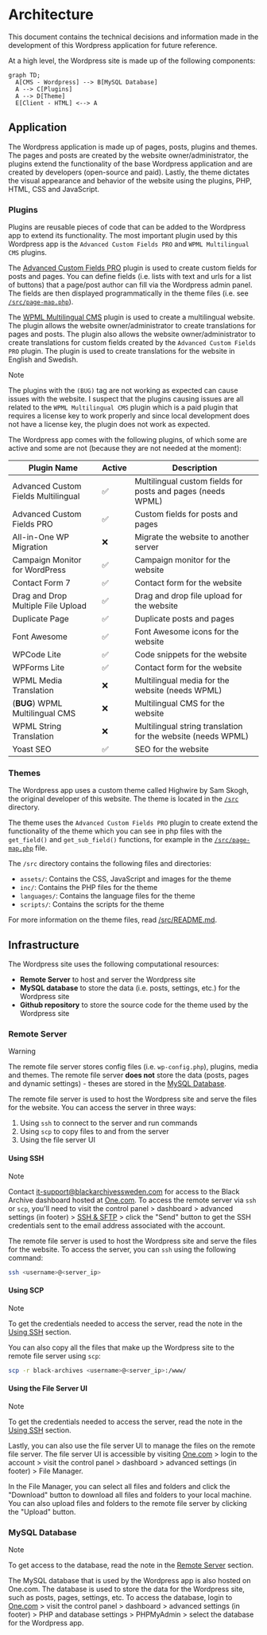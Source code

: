 # Architecture

This document contains the technical decisions and information made in the development of this Wordpress application for future reference.

At a high level, the Wordpress site is made up of the following components:

```mermaid
graph TD;
  A[CMS - Wordpress] --> B[MySQL Database]
  A --> C[Plugins]
  A --> D[Theme]
  E[Client - HTML] <--> A
```

## Application

The Wordpress application is made up of pages, posts, plugins and themes. The pages and posts are created by the website owner/administrator, the plugins extend the functionality of the base Wordpress application and are created by developers (open-source and paid). Lastly, the theme dictates the visual appearance and behavior of the website using the plugins, PHP, HTML, CSS and JavaScript.

### Plugins

Plugins are reusable pieces of code that can be added to the Wordpress app to extend its functionality. The most important plugin used by this Wordpress app is the `Advanced Custom Fields PRO` and `WPML Multilingual CMS` plugins.

The [Advanced Custom Fields PRO](https://www.advancedcustomfields.com/) plugin is used to create custom fields for posts and pages. You can define fields (i.e. lists with text and urls for a list of buttons) that a page/post author can fill via the Wordpress admin panel. The fields are then displayed programmatically in the theme files (i.e. see [`/src/page-map.php`](./src/page-map.php)).

The [WPML Multilingual CMS](https://wpml.org/) plugin is used to create a multilingual website. The plugin allows the website owner/administrator to create translations for pages and posts. The plugin also allows the website owner/administrator to create translations for custom fields created by the `Advanced Custom Fields PRO` plugin. The plugin is used to create translations for the website in English and Swedish.

> [!NOTE]
> The plugins with the `(BUG)` tag are not working as expected can cause issues with the website. I suspect that the plugins causing issues are all related to the `WPML Multilingual CMS` plugin which is a paid plugin that requires a license key to work properly and since local development does not have a license key, the plugin does not work as expected.

The Wordpress app comes with the following plugins, of which some are active and some are not (because they are not needed at the moment):

| Plugin Name                         | Active | Description                                                  |
| ----------------------------------- | ------ | ------------------------------------------------------------ |
| Advanced Custom Fields Multilingual | ✅      | Multilingual custom fields for posts and pages (needs WPML)  |
| Advanced Custom Fields PRO          | ✅      | Custom fields for posts and pages                            |
| All-in-One WP Migration             | ❌      | Migrate the website to another server                        |
| Campaign Monitor for WordPress      | ✅      | Campaign monitor for the website                             |
| Contact Form 7                      | ✅      | Contact form for the website                                 |
| Drag and Drop Multiple File Upload  | ✅      | Drag and drop file upload for the website                    |
| Duplicate Page                      | ✅      | Duplicate posts and pages                                    |
| Font Awesome                        | ✅      | Font Awesome icons for the website                           |
| WPCode Lite                         | ✅      | Code snippets for the website                                |
| WPForms Lite                        | ✅      | Contact form for the website                                 |
| WPML Media Translation              | ❌      | Multilingual media for the website (needs WPML)              |
| (**BUG**) WPML Multilingual CMS     | ❌      | Multilingual CMS for the website                             |
| WPML String Translation             | ❌      | Multilingual string translation for the website (needs WPML) |
| Yoast SEO                           | ✅      | SEO for the website                                          |

### Themes

The Wordpress app uses a custom theme called Highwire by Sam Skogh, the original developer of this website. The theme is located in the [`/src`](./src/) directory.

The theme uses the `Advanced Custom Fields PRO` plugin to create extend the functionality of the theme which you can see in php files with the `get_field()` and `get_sub_field()` functions, for example in the [`/src/page-map.php`](./src/page-map.php) file.

The `/src` directory contains the following files and directories:

- `assets/`: Contains the CSS, JavaScript and images for the theme
- `inc/`: Contains the PHP files for the theme
- `languages/`: Contains the language files for the theme
- `scripts/`: Contains the scripts for the theme

For more information on the theme files, read [/src/README.md](./src/README.md).

## Infrastructure

The Wordpress site uses the following computational resources:

- **Remote Server** to host and server the Wordpress site
- **MySQL database** to store the data (i.e. posts, settings, etc.) for the Wordpress site
- **Github repository** to store the source code for the theme used by the Wordpress site

### Remote Server

> [!WARNING]
> The remote file server stores config files (i.e. `wp-config.php`), plugins, media and themes. The remote file server **does not** store the data (posts, pages and dynamic settings) - theses are stored in the [MySQL Database](#mysql-database).

The remote file server is used to host the Wordpress site and serve the files for the website. You can access the server in three ways:

1. Using `ssh` to connect to the server and run commands
2. Using `scp` to copy files to and from the server
3. Using the file server UI

#### Using SSH

> [!NOTE]
> Contact [it-support@blackarchivessweden.com](mailto:it-support@blackarchivessweden.com?subject=(IMPORTANT)%20Vulnerability%20Report%20-%20Black%20Archives%20Sweden) for access to the Black Archive dashboard hosted at [One.com](https://www.one.com/). To access the remote server via `ssh` or `scp`, you'll need to visit the control panel > dashboard > advanced settings (in footer) > [SSH & SFTP](https://www.one.com/admin/external-access-administration.do) > click the "Send" button to get the SSH credentials sent to the email address associated with the account.

The remote file server is used to host the Wordpress site and serve the files for the website. To access the server, you can `ssh` using the following command:

```bash
ssh <username>@<server_ip>
```

#### Using SCP

> [!NOTE]
> To get the credentials needed to access the server, read the note in the [Using SSH](#using-ssh) section.

You can also copy all the files that make up the Wordpress site to the remote file server using `scp`:

```bash
scp -r black-archives <username>@<server_ip>:/www/
```

#### Using the File Server UI

> [!NOTE]
> To get the credentials needed to access the server, read the note in the [Using SSH](#using-ssh) section.

Lastly, you can also use the file server UI to manage the files on the remote file server. The file server UI is accessible by visiting [One.com](https://www.one.com/) > login to the account > visit the control panel > dashboard > advanced settings (in footer) > File Manager.

In the File Manager, you can select all files and folders and click the "Download" button to download all files and folders to your local machine. You can also upload files and folders to the remote file server by clicking the "Upload" button.

### MySQL Database

> [!NOTE]
> To get access to the database, read the note in the [Remote Server](#remote-server) section.

The MySQL database that is used by the Wordpress app is also hosted on One.com. The database is used to store the data for the Wordpress site, such as posts, pages, settings, etc. To access the database, login to [One.com](https://www.one.com/) > visit the control panel > dashboard > advanced settings (in footer) > PHP and database settings > PHPMyAdmin > select the database for the Wordpress app.
